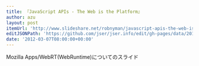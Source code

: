 ```yaml
---
title: 『JavaScript APIs - The Web is the Platform』
author: azu
layout: post
itemUrl: 'http://www.slideshare.net/robnyman/javascript-apis-the-web-is-the-platform'
editJSONPath: 'https://github.com/jser/jser.info/edit/gh-pages/data/2012/03/index.json'
date: '2012-03-07T08:00:00+00:00'
---
```

Mozilla Apps/WebRT(WebRuntime)についてのスライド
